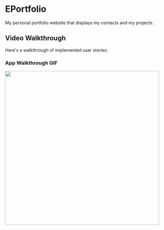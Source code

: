 # EPortfolio

My personal portfolio website that displays my contacts and my projects.

## Video Walkthrough

Here's a walkthrough of implemented user stories:

### App Walkthrough GIF
<img src="http://g.recordit.co/eHgFSCbGx0.gif" width=500><br>


